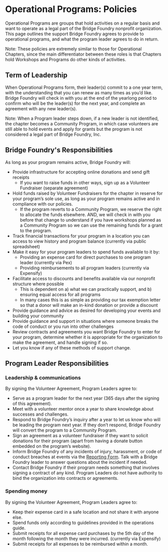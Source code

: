# Operational Programs: Policies

Operational Programs are groups that hold activities on a regular basis and want to operate as a legal part of the Bridge Foundry nonprofit organization. This page outlines the support Bridge Foundry agrees to provide to operational programs, and what the program leader agrees to do in return. 

Note: These policies are extremely similar to those for Operational Chapters, since the main differentiator between these roles is that Chapters hold Workshops and Programs do other kinds of activities.

## Term of Leadership
When Operational Programs form, their leader(s) commit to a one year term, with the understanding that you can renew as many times as you’d like. Bridge Foundry will check in with you at the end of the yearlong period to confirm who will be the leader(s) for the next year, and complete an agreement with any new leader(s). 

Note: When a Program leader steps down, if a new leader is not identified, the chapter becomes a Community Program, in which case volunteers are still able to hold events and apply for grants but the program is not considered a legal part of Bridge Foundry, Inc.

## Bridge Foundry's Responsibilities
As long as your program remains active, Bridge Foundry will:
* Provide infrastructure for accepting online donations and send gift receipts 
  * If you want to raise funds in other ways, sign up as a Volunteer Fundraiser (separate agreement)
* Hold funds raised by Volunteer Fundraisers for the chapter in reserve for your program’s sole use, as long as your program remains active and in compliance with our policies.
  * If the program reverts to a Community Program, we reserve the right to allocate the funds elsewhere. AND, we will check in with you before that change to understand if you have workshops planned as a Community Program so we can use the remaining funds for a grant to the program. 
* Track financial transactions for your program in a location you can access to view history and program balance (currently via public spreadsheet)
* Make it easy for your program leaders to spend funds available to it by:
  * Providing an expense card for direct purchases to one program leader (currently via Pex)
  * Providing reimbursements to all program leaders (currently via Expensify)
* Facilitate access to discounts and benefits available via our nonprofit structure where possible
  * This is dependent on a) what we can practically support, and b) ensuring equal access for all programs
  * In many cases this is as simple as providing our tax exemption letter so that a donor will make an in-kind donation or provide a discount
* Provide guidance and advice as desired for developing your events and building your community
* Provide guidance and support in situations where someone breaks the code of conduct or you run into other challenges 
* Review contracts and agreements you want Bridge Foundry to enter for your program, determine whether it is appropriate for the organization to make the agreement, and handle signing if so.
* Let you know if any of these methods of support change. 

## Program Leader Responsibilities
### Leadership & communications
By signing the Volunteer Agreement, Program Leaders agree to:
* Serve as a program leader for the next year (365 days after the signing of this agreement).
* Meet with a volunteer mentor once a year to share knowledge about successes and challenges.
* Respond to Bridge Foundry’s inquiry after a year to let us know who will be leading the program next year. If they don’t respond, Bridge Foundry will convert the program to a Community Program.
* Sign an agreement as a volunteer fundraiser if they want to solicit donations for their program (apart from having a donate button embedded on the program’s website).
* Inform Bridge Foundry of any incidents of injury, harassment, or code of conduct breaches at events via the [Reporting Form](https://docs.google.com/forms/d/e/1FAIpQLSe19euBU-pMEDpJEzyvQF32ob0JzvA1dMnDI3uW2FluNMrOIQ/viewform?usp=sf_link). Talk with a Bridge Foundry leader to answer questions about the incident if needed.
* Contact Bridge Foundry if their program needs something that involves signing a contract of any kind. Program Leaders do not have authority to bind the organization into contracts or agreements. 

### Spending money
By signing the Volunteer Agreement, Program Leaders agree to:
* Keep their expense card in a safe location and not share it with anyone else.
* Spend funds only according to guidelines provided in the operations guide. 
* Submit receipts for all expense card purchases by the 5th day of the month following the month they were incurred. (currently via Expensify)
* Submit receipts for all expenses to be reimbursed within a month.
